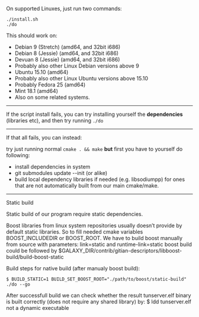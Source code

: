 
On supported Linuxes, just run two commands:

```
./install.sh
./do
```

This should work on:
  * Debian 9 (Stretch) (amd64, and 32bit i686)
  * Debian 8 (Jessie) (amd64, and 32bit i686)
  * Devuan 8 (Jessie) (amd64, and 32bit i686)
  * Probably also other Linux Debian versions above 9
  * Ubuntu 15.10 (amd64)
  * Probably also other Linux Ubuntu versions above 15.10
  * Probably Fedora 25 (amd64)
  * Mint 18.1 (amd64)
  * Also on some related systems.

* * *

If the script install fails, you can try installing yourself the **dependencies** (libraries etc), and then try running `./do`

* * *

If that all fails, you can instead:

try just running normal `cmake . && make` **but** first you have to yourself do following:
  * install dependencies in system
  * git submodules update --init (or alike)
  * build local dependency libraries if needed (e.g. libsodiumpp) for ones that are not automatically built from our main cmake/make.

* * *

Static build

Static build of our program require static dependencies.

  Boost libraries from linux system repositories usually doesn’t provide by default static libraries. So to fill needed 
  cmake variables BOOST_INCLUDEDIR or BOOST_ROOT. We have to build boost manually from source with parameters: link=static and runtime-link=static
  boost build could be followed by $GALAXY_DIR/contrib/gitian-descriptors/libboost-build/build-boost-static

Build steps for native build (after manualy boost build):

	$ BUILD_STATIC=1 BUILD_SET_BOOST_ROOT="./path/to/boost/static-build" ./do --go

After successfull build we can check whether the result tunserver.elf binary is built correctly (does not require any shared library) by:
	$ ldd tunserver.elf
	not a dynamic executable

